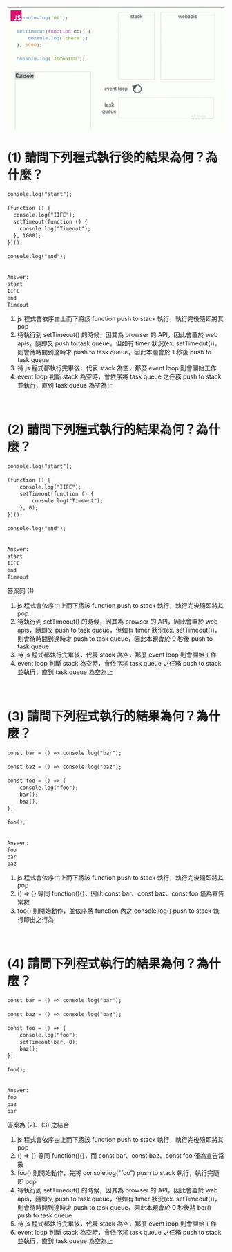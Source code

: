 ![image](https://github.com/ycchien313/nodejs-mfee16/blob/master/image/javascript%20step.png)

# (1) 請問下列程式執行後的結果為何？為什麼？

    console.log("start");

    (function () {
      console.log("IIFE");
      setTimeout(function () {
        console.log("Timeout");
      }, 1000);
    })();

    console.log("end");


    Answer:
    start
    IIFE
    end
    Timeout
 
1. js 程式會依序由上而下將該 function push to stack 執行，執行完後隨即將其 pop
2. 待執行到 setTimeout() 的時候，因其為 browser 的 API，因此會置於 web apis，隨即又 push to task queue，但如有 timer 狀況(ex. setTimeout())，則會待時間到達時才 push to task queue，因此本題會於 1 秒後 push to task queue
3. 待 js 程式都執行完畢後，代表 stack 為空，那麼 event loop 則會開始工作
4. event loop 判斷 stack 為空時，會依序將 task queue 之任務 push to stack 並執行，直到 task queue 為空為止
<br>

# (2) 請問下列程式執行的結果為何？為什麼？

    console.log("start");

    (function () {
        console.log("IIFE");
        setTimeout(function () {
            console.log("Timeout");
        }, 0);
    })();

    console.log("end");


    Answer:
    start
    IIFE
    end
    Timeout

答案同 (1)

1. js 程式會依序由上而下將該 function push to stack 執行，執行完後隨即將其 pop
2. 待執行到 setTimeout() 的時候，因其為 browser 的 API，因此會置於 web apis，隨即又 push to task queue，但如有 timer 狀況(ex. setTimeout())，則會待時間到達時才 push to task queue，因此本題會於 0 秒後 push to task queue
3. 待 js 程式都執行完畢後，代表 stack 為空，那麼 event loop 則會開始工作
4. event loop 判斷 stack 為空時，會依序將 task queue 之任務 push to stack 並執行，直到 task queue 為空為止
<br>


# (3) 請問下列程式執行的結果為何？為什麼？

    const bar = () => console.log("bar");

    const baz = () => console.log("baz");

    const foo = () => {
        console.log("foo");
        bar();
        baz();
    };

    foo();


    Answer:
    foo
    bar
    baz

1. js 程式會依序由上而下將該 function push to stack 執行，執行完後隨即將其 pop
2. () => {} 等同 function(){}，因此 const bar、const baz、const foo 僅為宣告常數
3. foo() 則開始動作，並依序將 function 內之 console.log() push to stack 執行印出之行為
<br>


# (4) 請問下列程式執行的結果為何？為什麼？

    const bar = () => console.log("bar");

    const baz = () => console.log("baz");

    const foo = () => {
        console.log("foo");
        setTimeout(bar, 0);
        baz();
    };

    foo();


    Answer:
    foo
    baz
    bar

答案為 (2)、(3) 之結合

1. js 程式會依序由上而下將該 function push to stack 執行，執行完後隨即將其 pop
2. () => {} 等同 function(){}，而 const bar、const baz、const foo 僅為宣告常數
3. foo() 則開始動作，先將 console.log("foo") push to stack 執行，執行完隨即 pop
4. 待執行到 setTimeout() 的時候，因其為 browser 的 API，因此會置於 web apis，隨即又 push to task queue，但如有 timer 狀況(ex. setTimeout())，則會待時間到達時才 push to task queue，因此本題會於 0 秒後將 bar() push to task queue
5. 待 js 程式都執行完畢後，代表 stack 為空，那麼 event loop 則會開始工作
6. event loop 判斷 stack 為空時，會依序將 task queue 之任務 push to stack 並執行，直到 task queue 為空為止

